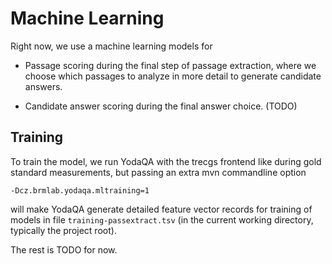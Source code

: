 Machine Learning
================

Right now, we use a machine learning models for

  * Passage scoring during the final step of passage extraction, where we
    choose which passages to analyze in more detail to generate candidate
    answers.

  * Candidate answer scoring during the final answer choice. (TODO)

Training
--------

To train the model, we run YodaQA with the trecgs frontend like during
gold standard measurements, but passing an extra mvn commandline option

	-Dcz.brmlab.yodaqa.mltraining=1

will make YodaQA generate detailed feature vector records for training
of models in file ``training-passextract.tsv`` (in the current working
directory, typically the project root).

The rest is TODO for now.
